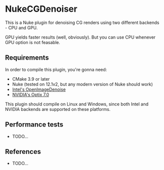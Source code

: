 # NukeCGDenoiser

This is a Nuke plugin for denoising CG renders using two different backends - CPU and GPU.

GPU yields faster results (well, obviously). But you can use CPU whenever GPU option is not feasable.

## Requirements

In order to compile this plugin, you're gonna need:

- CMake 3.9 or later
- Nuke (tested on 12.1v2, but any modern version of Nuke should work)
- [Intel's OpenImageDenoise](https://github.com/OpenImageDenoise/oidn)
- [NVIDIA's Optix 7.0](https://developer.nvidia.com/designworks/optix/download)

This plugin should compile on Linux and Windows, since both Intel and NVIDIA backends are supported on these platforms.

## Performance tests

- TODO...

## References

- TODO...
